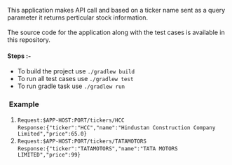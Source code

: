 This application makes API call and based on a ticker name sent as a query parameter it returns
perticular stock information.<br><br>The source code for the application along with the test cases
is available in this repository.
<h4>Steps :-</h4>
<ul><li>To build the project use <code>./gradlew build</code></li>
<li>To run all test cases
use <code>./gradlew test</code></li>
<li>To run gradle task use <code>./gradlew run</code></li>
</ul>

###  Example

<ol>
<li>
<code>Request:$APP-HOST:PORT/tickers/HCC</code><br>
<code>Response:{"ticker":"HCC","name":"Hindustan Construction Company Limited","price":65.0}
</code></li>
<li>
<code>Request:$APP-HOST:PORT/tickers/TATAMOTORS</code><br>
<code>Response:{"ticker":"TATAMOTORS","name":"TATA MOTORS LIMITED","price":99}</code>
</li>
</ol>